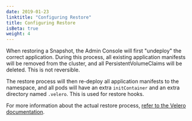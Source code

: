 ```yaml
---
date: 2019-01-23
linktitle: "Configuring Restore"
title: Configuring Restore
isBeta: true
weight: 4
---
```


When restoring a Snapshot, the Admin Console will first "undeploy" the correct application.
During this process, all existing application manifests will be removed from the cluster, and all PersistentVolumeClaims will be deleted. This is not reversible.

The restore process will then re-deploy all application manifests to the namespace, and all pods will have an extra `initContainer` and an extra directory named `.velero`. This is used for restore hooks.

For more information about the actual restore process, [refer to the Velero documentation](https://velero.io/docs/v1.5/restore-reference/).
